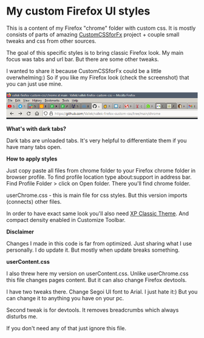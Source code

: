 # My custom Firefox UI styles

This is a content of my Firefox "chrome" folder with custom css. It is mostly consists of parts of amazing [CustomCSSforFx](https://github.com/Aris-t2/CustomCSSforFx) project + couple small tweaks and css from other sources. 

The goal of this specific styles is to bring classic Firefox look. My main focus was tabs and url bar. But there are some other tweaks.

I wanted to share it because CustomCSSforFx could be a little overwhelming:) So if you like my Firefox look (check the screenshot) that you can just use mine.

![](screenshot-1.png)

**What's with dark tabs?**

Dark tabs are unloaded tabs. It's very helpful to differentiate them if you have many tabs open. 

**How to apply styles**

Just copy paste all files from chrome folder to your Firefox chrome folder in browser profile. To find profile location type about:support in address bar. Find Profile Folder > click on Open folder. There you'll find chrome folder.

userChrome.css - this is main file for css styles. But this version imports (connects) other files.

In order to have exact same look you'll also need [XP Classic Theme](https://addons.mozilla.org/en-US/firefox/addon/xp-classic-theme/). And compact density enabled in Customize Toolbar. 

**Disclaimer**

Changes I made in this code is far from optimized. Just sharing what I use personally. I do update it. But mostly when update breaks something.

**userContent.css**

I also threw here my version on userContent.css. Unlike userChrome.css this file changes pages content. But it can also change Firefox devtools. 

I have two tweaks there. Change Segoi UI font to Arial. I just hate it:) But you can change it to anything you have on your pc.

Second tweak is for devtools. It removes breadcrumbs which always disturbs me.

If you don't need any of that just ignore this file.
